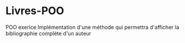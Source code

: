 # Livres-POO
POO exerice
Implémentation d'une méthode qui permettra d'afficher la bibliographie complète d'un auteur
